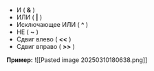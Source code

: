 
- И ( **&** )
- ИЛИ ( **|** )
- Исключающее ИЛИ ( **^** )
- НЕ ( **~** )
- Сдвиг влево ( **<<** )
- Сдвиг вправо ( **>>** )

**Пример:**
![[Pasted image 20250310180638.png]]

